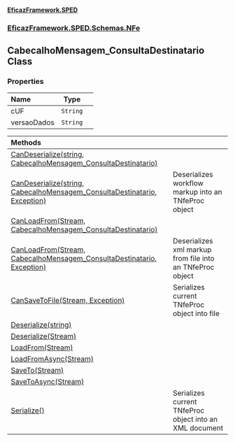 #### [EficazFramework.SPED](EficazFrameworkSPED.md 'EficazFramework SPED')
### [EficazFramework.SPED.Schemas.NFe](EficazFramework.SPED.Schemas.NFe.md 'EficazFramework.SPED.Schemas.NFe')

## CabecalhoMensagem_ConsultaDestinatario Class
### Properties

| Name | Type | |
| :--- | :---: | :--- |
| cUF | `String` |  |
| versaoDados | `String` |  |

| Methods | |
| :--- | :--- |
| [CanDeserialize(string, CabecalhoMensagem_ConsultaDestinatario)](EficazFramework.SPED.Schemas.NFe/CabecalhoMensagem_ConsultaDestinatario/CanDeserialize(string,CabecalhoMensagem_ConsultaDestinatario).md 'EficazFramework.SPED.Schemas.NFe.CabecalhoMensagem_ConsultaDestinatario.CanDeserialize(string, EficazFramework.SPED.Schemas.NFe.CabecalhoMensagem_ConsultaDestinatario)') | |
| [CanDeserialize(string, CabecalhoMensagem_ConsultaDestinatario, Exception)](EficazFramework.SPED.Schemas.NFe/CabecalhoMensagem_ConsultaDestinatario/CanDeserialize(string,CabecalhoMensagem_ConsultaDestinatario,Exception).md 'EficazFramework.SPED.Schemas.NFe.CabecalhoMensagem_ConsultaDestinatario.CanDeserialize(string, EficazFramework.SPED.Schemas.NFe.CabecalhoMensagem_ConsultaDestinatario, System.Exception)') | Deserializes workflow markup into an TNfeProc object |
| [CanLoadFrom(Stream, CabecalhoMensagem_ConsultaDestinatario)](EficazFramework.SPED.Schemas.NFe/CabecalhoMensagem_ConsultaDestinatario/CanLoadFrom(Stream,CabecalhoMensagem_ConsultaDestinatario).md 'EficazFramework.SPED.Schemas.NFe.CabecalhoMensagem_ConsultaDestinatario.CanLoadFrom(System.IO.Stream, EficazFramework.SPED.Schemas.NFe.CabecalhoMensagem_ConsultaDestinatario)') | |
| [CanLoadFrom(Stream, CabecalhoMensagem_ConsultaDestinatario, Exception)](EficazFramework.SPED.Schemas.NFe/CabecalhoMensagem_ConsultaDestinatario/CanLoadFrom(Stream,CabecalhoMensagem_ConsultaDestinatario,Exception).md 'EficazFramework.SPED.Schemas.NFe.CabecalhoMensagem_ConsultaDestinatario.CanLoadFrom(System.IO.Stream, EficazFramework.SPED.Schemas.NFe.CabecalhoMensagem_ConsultaDestinatario, System.Exception)') | Deserializes xml markup from file into an TNfeProc object |
| [CanSaveToFile(Stream, Exception)](EficazFramework.SPED.Schemas.NFe/CabecalhoMensagem_ConsultaDestinatario/CanSaveToFile(Stream,Exception).md 'EficazFramework.SPED.Schemas.NFe.CabecalhoMensagem_ConsultaDestinatario.CanSaveToFile(System.IO.Stream, System.Exception)') | Serializes current TNfeProc object into file |
| [Deserialize(string)](EficazFramework.SPED.Schemas.NFe/CabecalhoMensagem_ConsultaDestinatario/Deserialize(string).md 'EficazFramework.SPED.Schemas.NFe.CabecalhoMensagem_ConsultaDestinatario.Deserialize(string)') | |
| [Deserialize(Stream)](EficazFramework.SPED.Schemas.NFe/CabecalhoMensagem_ConsultaDestinatario/Deserialize(Stream).md 'EficazFramework.SPED.Schemas.NFe.CabecalhoMensagem_ConsultaDestinatario.Deserialize(System.IO.Stream)') | |
| [LoadFrom(Stream)](EficazFramework.SPED.Schemas.NFe/CabecalhoMensagem_ConsultaDestinatario/LoadFrom(Stream).md 'EficazFramework.SPED.Schemas.NFe.CabecalhoMensagem_ConsultaDestinatario.LoadFrom(System.IO.Stream)') | |
| [LoadFromAsync(Stream)](EficazFramework.SPED.Schemas.NFe/CabecalhoMensagem_ConsultaDestinatario/LoadFromAsync(Stream).md 'EficazFramework.SPED.Schemas.NFe.CabecalhoMensagem_ConsultaDestinatario.LoadFromAsync(System.IO.Stream)') | |
| [SaveTo(Stream)](EficazFramework.SPED.Schemas.NFe/CabecalhoMensagem_ConsultaDestinatario/SaveTo(Stream).md 'EficazFramework.SPED.Schemas.NFe.CabecalhoMensagem_ConsultaDestinatario.SaveTo(System.IO.Stream)') | |
| [SaveToAsync(Stream)](EficazFramework.SPED.Schemas.NFe/CabecalhoMensagem_ConsultaDestinatario/SaveToAsync(Stream).md 'EficazFramework.SPED.Schemas.NFe.CabecalhoMensagem_ConsultaDestinatario.SaveToAsync(System.IO.Stream)') | |
| [Serialize()](EficazFramework.SPED.Schemas.NFe/CabecalhoMensagem_ConsultaDestinatario/Serialize().md 'EficazFramework.SPED.Schemas.NFe.CabecalhoMensagem_ConsultaDestinatario.Serialize()') | Serializes current TNfeProc object into an XML document |
